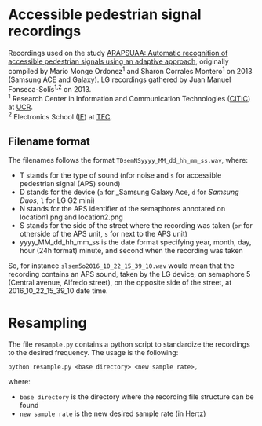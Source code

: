 # Accessible pedestrian signal recordings

Recordings used on the study [ARAPSUAA: Automatic recognition of accessible pedestrian signals using an adaptive approach](https://github.com/juanfonsecasolis/ARAPSUAA), originally compiled by Mario Monge Ordonez<sup>1</sup> and Sharon Corrales Montero<sup>1</sup> on 2013 (Samsung ACE and Galaxy). LG recordings gathered by Juan Manuel Fonseca-Solís<sup>1,2</sup> on 2013.    
<sup>1</sup> Research Center in Information and Communication Technologies ([CITIC](http://www.citic.ucr.ac.cr/)) at [UCR](https://www.ucr.ac.cr/).  
<sup>2</sup> Electronics School ([IE](http://www.ie.tec.ac.cr)) at [TEC](http://www.tec.ac.cr).  

## Filename format
The filenames follows the format `TDsemNSyyyy_MM_dd_hh_mm_ss.wav`, where:
* T stands for the type of sound (`n`for noise and `s` for accessible pedestrian signal (APS) sound)
* D stands for the device (`a` for _Samsung Galaxy Ace, `d` for _Samsung Duos_, `l` for LG G2 mini)
* N stands for the APS identifier of the semaphores annotated on location1.png and location2.png
* S stands for the side of the street where the recording was taken (`or` for otherside of the APS unit, `s` for next to the APS unit)
* yyyy_MM_dd_hh_mm_ss is the date format specifying year, month, day, hour (24h format) minute, and second when the recording was taken
					
So, for instance `slsem5o2016_10_22_15_39_10.wav` would mean that the recording contains an APS sound, taken by the LG device, on semaphore 5 (Central avenue, Alfredo street), on the opposite side of the street, at 2016_10_22_15_39_10 date time. 

# Resampling
The file `resample.py` contains a python script to standardize the recordings to the desired frequency. The usage is the following:

```
python resample.py <base directory> <new sample rate>,
```

where:
* `base directory` is the directory where the recording file structure can be found
* `new sample rate` is the new desired sample rate (in Hertz)
